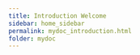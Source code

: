 ```yaml
---
title: Introduction Welcome
sidebar: home_sidebar
permalink: mydoc_introduction.html
folder: mydoc
---
```



